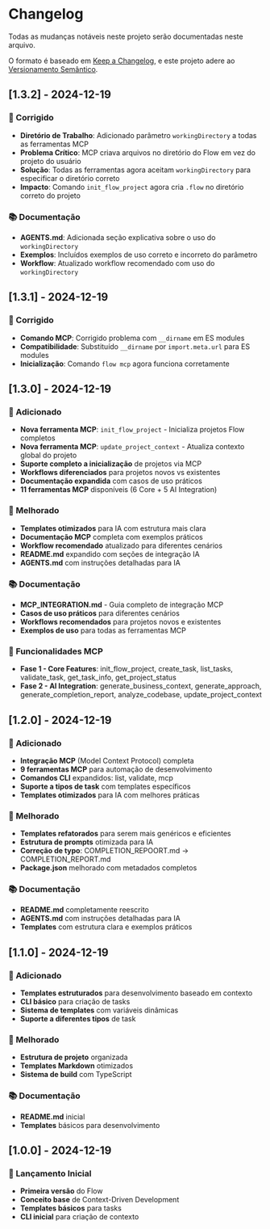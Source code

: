 # Changelog

Todas as mudanças notáveis neste projeto serão documentadas neste arquivo.

O formato é baseado em [Keep a Changelog](https://keepachangelog.com/pt-BR/1.0.0/),
e este projeto adere ao [Versionamento Semântico](https://semver.org/lang/pt-BR/).

## [1.3.2] - 2024-12-19

### 🐛 Corrigido
- **Diretório de Trabalho**: Adicionado parâmetro `workingDirectory` a todas as ferramentas MCP
- **Problema Crítico**: MCP criava arquivos no diretório do Flow em vez do projeto do usuário
- **Solução**: Todas as ferramentas agora aceitam `workingDirectory` para especificar o diretório correto
- **Impacto**: Comando `init_flow_project` agora cria `.flow` no diretório correto do projeto

### 📚 Documentação
- **AGENTS.md**: Adicionada seção explicativa sobre o uso do `workingDirectory`
- **Exemplos**: Incluídos exemplos de uso correto e incorreto do parâmetro
- **Workflow**: Atualizado workflow recomendado com uso do `workingDirectory`

## [1.3.1] - 2024-12-19

### 🐛 Corrigido
- **Comando MCP**: Corrigido problema com `__dirname` em ES modules
- **Compatibilidade**: Substituído `__dirname` por `import.meta.url` para ES modules
- **Inicialização**: Comando `flow mcp` agora funciona corretamente

## [1.3.0] - 2024-12-19

### 🚀 Adicionado
- **Nova ferramenta MCP**: `init_flow_project` - Inicializa projetos Flow completos
- **Nova ferramenta MCP**: `update_project_context` - Atualiza contexto global do projeto
- **Suporte completo a inicialização** de projetos via MCP
- **Workflows diferenciados** para projetos novos vs existentes
- **Documentação expandida** com casos de uso práticos
- **11 ferramentas MCP** disponíveis (6 Core + 5 AI Integration)

### 🔧 Melhorado
- **Templates otimizados** para IA com estrutura mais clara
- **Documentação MCP** completa com exemplos práticos
- **Workflow recomendado** atualizado para diferentes cenários
- **README.md** expandido com seções de integração IA
- **AGENTS.md** com instruções detalhadas para IA

### 📚 Documentação
- **MCP_INTEGRATION.md** - Guia completo de integração MCP
- **Casos de uso práticos** para diferentes cenários
- **Workflows recomendados** para projetos novos e existentes
- **Exemplos de uso** para todas as ferramentas MCP

### 🎯 Funcionalidades MCP
- **Fase 1 - Core Features**: init_flow_project, create_task, list_tasks, validate_task, get_task_info, get_project_status
- **Fase 2 - AI Integration**: generate_business_context, generate_approach, generate_completion_report, analyze_codebase, update_project_context

## [1.2.0] - 2024-12-19

### 🚀 Adicionado
- **Integração MCP** (Model Context Protocol) completa
- **9 ferramentas MCP** para automação de desenvolvimento
- **Comandos CLI** expandidos: list, validate, mcp
- **Suporte a tipos de task** com templates específicos
- **Templates otimizados** para IA com melhores práticas

### 🔧 Melhorado
- **Templates refatorados** para serem mais genéricos e eficientes
- **Estrutura de prompts** otimizada para IA
- **Correção de typo**: COMPLETION_REPOORT.md → COMPLETION_REPORT.md
- **Package.json** melhorado com metadados completos

### 📚 Documentação
- **README.md** completamente reescrito
- **AGENTS.md** com instruções detalhadas para IA
- **Templates** com estrutura clara e exemplos práticos

## [1.1.0] - 2024-12-19

### 🚀 Adicionado
- **Templates estruturados** para desenvolvimento baseado em contexto
- **CLI básico** para criação de tasks
- **Sistema de templates** com variáveis dinâmicas
- **Suporte a diferentes tipos** de task

### 🔧 Melhorado
- **Estrutura de projeto** organizada
- **Templates Markdown** otimizados
- **Sistema de build** com TypeScript

### 📚 Documentação
- **README.md** inicial
- **Templates** básicos para desenvolvimento

## [1.0.0] - 2024-12-19

### 🚀 Lançamento Inicial
- **Primeira versão** do Flow
- **Conceito base** de Context-Driven Development
- **Templates básicos** para tasks
- **CLI inicial** para criação de contexto
